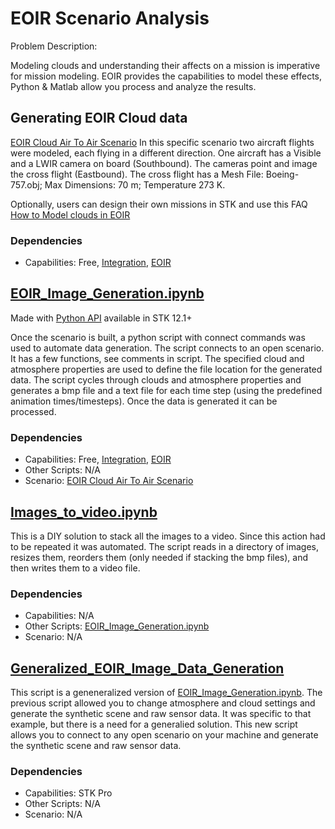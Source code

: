 # EOIR Scenario Analysis

Problem Description:

Modeling clouds and understanding their affects on a mission is imperative for mission modeling. EOIR provides the capabilities to model these effects, Python & Matlab allow you process and analyze the results.

## Generating EOIR Cloud data

[EOIR Cloud Air To Air Scenario](https://sdf.agi.com/share/page/site/agi-support/document-details?nodeRef=workspace://SpacesStore/6102d7ad-b7e7-4b1a-a406-5f4927a8651c)
In this specific scenario two aircraft flights were modeled, each flying in a different direction. One aircraft has a Visible and a LWIR camera on board (Southbound). The cameras point and image the cross flight (Eastbound). The cross flight has a Mesh File: Boeing-757.obj; Max Dimensions: 70 m; Temperature 273 K.

Optionally, users can design their own missions in STK and use this FAQ [How to Model clouds in EOIR](https://analyticalgraphics.force.com/faqs/articles/Keyword/How-to-model-clouds-in-EOIR)

### Dependencies

* Capabilities: Free, [Integration](https://www.agi.com/products/stk-systems-bundle/stk-integration), [EOIR](https://www.agi.com/products/stk-specialized-modules/stk-eoir)


## [EOIR_Image_Generation.ipynb](EOIR_Image_Generation.ipynb)

Made with [Python API](https://help.agi.com/stkdevkit/index.htm#python/pythonGettingStarted.htm) available in STK 12.1+

Once the scenario is built, a python script with connect commands was used to automate data generation. The script connects to an open scenario. It has a few functions, see comments in script. The specified cloud and atmosphere properties are used to define the file location for the generated data. The script cycles through clouds and atmosphere properties and generates a bmp file and a text file for each time step (using the predefined animation times/timesteps). Once the data is generated it can be processed.

### Dependencies

* Capabilities: Free, [Integration](https://www.agi.com/products/stk-systems-bundle/stk-integration), [EOIR](https://www.agi.com/products/stk-specialized-modules/stk-eoir)
* Other Scripts: N/A
* Scenario: [EOIR Cloud Air To Air Scenario](https://sdf.agi.com/share/page/site/agi-support/document-details?nodeRef=workspace://SpacesStore/6102d7ad-b7e7-4b1a-a406-5f4927a8651c)


## [Images_to_video.ipynb](Images_to_video.ipynb)
This is a DIY solution to stack all the images to a video. Since this action had to be repeated it was automated. The script reads in a directory of images, resizes them, reorders them (only needed if stacking the bmp files), and then writes them to a video file.

### Dependencies

* Capabilities: N/A
* Other Scripts: [EOIR_Image_Generation.ipynb](EOIR_Image_Generation.ipynb)
* Scenario: N/A


## [Generalized_EOIR_Image_Data_Generation](Generalized_EOIR_Image_Data_Generation)
This script is a geneneralized version of [EOIR_Image_Generation.ipynb](EOIR_Image_Generation.ipynb). The previous script allowed you to change atmosphere and cloud settings and generate the synthetic scene and raw sensor data. It was specific to that example, but there is a need for a generalied solution. This new script allows you to connect to any open scenario on your machine and generate the synthetic scene and raw sensor data. 

### Dependencies

* Capabilities: STK Pro
* Other Scripts: N/A
* Scenario: N/A
